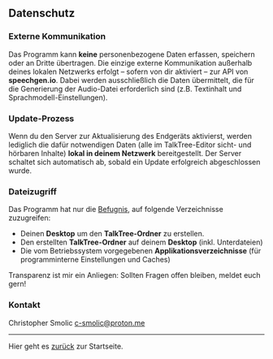 ## Datenschutz

### Externe Kommunikation

Das Programm kann **keine** personenbezogene Daten erfassen, speichern oder an Dritte übertragen. Die einzige externe Kommunikation außerhalb deines lokalen Netzwerks erfolgt – sofern von dir aktiviert – zur API von **speechgen.io**. Dabei werden ausschließlich die Daten übermittelt, die für die Generierung der Audio-Datei erforderlich sind (z.B. Textinhalt und Sprachmodell-Einstellungen).

### Update-Prozess

Wenn du den Server zur Aktualisierung des Endgeräts aktivierst, werden lediglich die dafür notwendigen Daten (alle im TalkTree-Editor sicht- und hörbaren Inhalte) **lokal in deinem Netzwerk** bereitgestellt. Der Server schaltet sich automatisch ab, sobald ein Update erfolgreich abgeschlossen wurde.

### Dateizugriff

Das Programm hat nur die [Befugnis](https://github.com/c-smo/TalkTree-Edit/blob/main/TalkTree_Edit/src-tauri/capabilities/default.json), auf folgende Verzeichnisse zuzugreifen:

- Deinen **Desktop** um den **TalkTree-Ordner** zu erstellen.
- Den erstellten **TalkTree-Ordner** auf deinem **Desktop** (inkl. Unterdateien)
- Die vom Betriebssystem vorgegebenen **Applikationsverzeichnisse** (für programminterne Einstellungen und Caches)

Transparenz ist mir ein Anliegen: Sollten Fragen offen bleiben, meldet euch gern!

### Kontakt

Christopher Smolic
c-smolic@proton.me

---

Hier geht es [zurück](https://github.com/c-smo/TalkTree-Edit?tab=readme-ov-file#datenschutz) zur Startseite.
